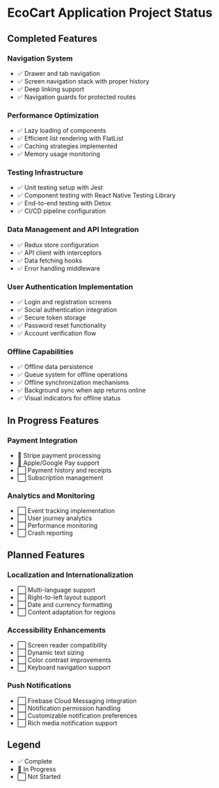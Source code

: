 # EcoCart Application Project Status

## Completed Features

### Navigation System
- ✅ Drawer and tab navigation
- ✅ Screen navigation stack with proper history
- ✅ Deep linking support
- ✅ Navigation guards for protected routes

### Performance Optimization
- ✅ Lazy loading of components
- ✅ Efficient list rendering with FlatList
- ✅ Caching strategies implemented
- ✅ Memory usage monitoring

### Testing Infrastructure
- ✅ Unit testing setup with Jest
- ✅ Component testing with React Native Testing Library
- ✅ End-to-end testing with Detox
- ✅ CI/CD pipeline configuration

### Data Management and API Integration
- ✅ Redux store configuration
- ✅ API client with interceptors
- ✅ Data fetching hooks
- ✅ Error handling middleware

### User Authentication Implementation
- ✅ Login and registration screens
- ✅ Social authentication integration
- ✅ Secure token storage
- ✅ Password reset functionality
- ✅ Account verification flow

### Offline Capabilities
- ✅ Offline data persistence
- ✅ Queue system for offline operations
- ✅ Offline synchronization mechanisms
- ✅ Background sync when app returns online
- ✅ Visual indicators for offline status

## In Progress Features

### Payment Integration
- 🔄 Stripe payment processing
- 🔄 Apple/Google Pay support
- ⬜ Payment history and receipts
- ⬜ Subscription management

### Analytics and Monitoring
- ⬜ Event tracking implementation
- ⬜ User journey analytics
- ⬜ Performance monitoring
- ⬜ Crash reporting

## Planned Features

### Localization and Internationalization
- ⬜ Multi-language support
- ⬜ Right-to-left layout support
- ⬜ Date and currency formatting
- ⬜ Content adaptation for regions

### Accessibility Enhancements
- ⬜ Screen reader compatibility
- ⬜ Dynamic text sizing
- ⬜ Color contrast improvements
- ⬜ Keyboard navigation support

### Push Notifications
- ⬜ Firebase Cloud Messaging integration
- ⬜ Notification permission handling
- ⬜ Customizable notification preferences
- ⬜ Rich media notification support

## Legend
- ✅ Complete
- 🔄 In Progress
- ⬜ Not Started 